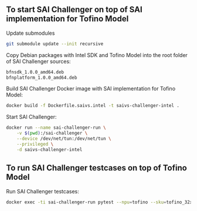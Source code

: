 ## To start SAI Challenger on top of SAI implementation for Tofino Model
Update submodules
```sh
git submodule update --init recursive
```
Copy Debian packages with Intel SDK and Tofino Model into the root folder
of SAI Challenger sources:
```sh
bfnsdk_1.0.0_amd64.deb
bfnplatform_1.0.0_amd64.deb
```

Build SAI Challenger Docker image with SAI implementation for Tofino Model:
```sh
docker build -f Dockerfile.saivs.intel -t saivs-challenger-intel .
```

Start SAI Challenger:
```sh
docker run --name sai-challenger-run \
	-v $(pwd):/sai-challenger \
	--device /dev/net/tun:/dev/net/tun \
	--privileged \
	-d saivs-challenger-intel
```

## To run SAI Challenger testcases on top of Tofino Model

Run SAI Challenger testcases:
```sh
docker exec -ti sai-challenger-run pytest --npu=tofino --sku=tofino_32x100g -v
```